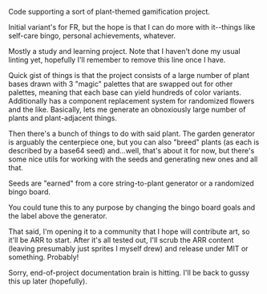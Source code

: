 Code supporting a sort of plant-themed gamification project.

Initial variant's for FR, but the hope is that I can do more with it--things like self-care bingo, personal achievements, whatever.

Mostly a study and learning project. Note that I haven't done my usual linting yet, hopefully I'll remember to remove this line once I have.



Quick gist of things is that the project consists of a large number of plant bases drawn with 3 "magic" palettes that are swapped out for other palettes, meaning that each base can yield hundreds of color variants. Additionally has a component replacement system for randomized flowers and the like. Basically, lets me generate an obnoxiously large number of plants and plant-adjacent things.

Then there's a bunch of things to do with said plant. The garden generator is arguably the centerpiece one, but you can also "breed" plants (as each is described by a base64 seed) and...well, that's about it for now, but there's some nice utils for working with the seeds and generating new ones and all that.

Seeds are "earned" from a core string-to-plant generator or a randomized bingo board.


You could tune this to any purpose by changing the bingo board goals and the label above the generator. 



That said, I'm opening it to a community that I hope will contribute art, so it'll be ARR to start. After it's all tested out, I'll scrub the ARR content (leaving presumably just sprites I myself drew) and release under MIT or something. Probably!


Sorry, end-of-project documentation brain is hitting. I'll be back to gussy this up later (hopefully).
